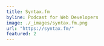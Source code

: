 ```yaml
---
title: Syntax.fm
byline: Podcast for Web Developers
image: ./_images/syntax.fm.png
url: "https://syntax.fm/"
featured: 2
---
```

